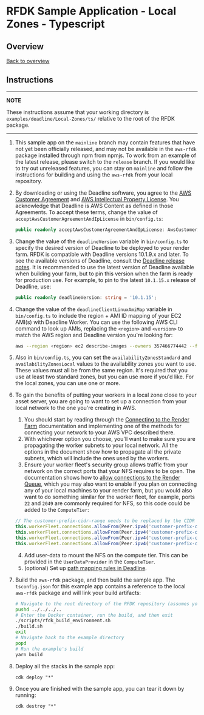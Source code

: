# RFDK Sample Application - Local Zones - Typescript

## Overview
[Back to overview](../README.md)

## Instructions

---
**NOTE**

These instructions assume that your working directory is `examples/deadline/Local-Zones/ts/` relative to the root of the RFDK package.

---
1. This sample app on the `mainline` branch may contain features that have not yet been officially released, and may not be available in the `aws-rfdk` package installed through npm from npmjs. To work from an example of the latest release, please switch to the `release` branch. If you would like to try out unreleased features, you can stay on `mainline` and follow the instructions for building and using the `aws-rfdk` from your local repository.

2.  By downloading or using the Deadline software, you agree to the [AWS Customer Agreement](https://aws.amazon.com/agreement/)
    and [AWS Intellectual Property License](https://aws.amazon.com/legal/aws-ip-license-terms/). You acknowledge that Deadline
    is AWS Content as defined in those Agreements.
    To accept these terms, change the value of `acceptAwsCustomerAgreementAndIpLicense` in `bin/config.ts`:

    ```ts
    public readonly acceptAwsCustomerAgreementAndIpLicense: AwsCustomerAgreementAndIpLicenseAcceptance = AwsCustomerAgreementAndIpLicenseAcceptance.USER_REJECTS_AWS_CUSTOMER_AGREEMENT_AND_IP_LICENSE;
    ```

3. Change the value of the `deadlineVersion` variable in `bin/config.ts` to specify the desired version of Deadline to be deployed to your render farm. RFDK is compatible with Deadline versions 10.1.9.x and later. To see the available versions of Deadline, consult the [Deadline release notes](https://docs.thinkboxsoftware.com/products/deadline/10.1/1_User%20Manual/manual/release-notes.html). It is recommended to use the latest version of Deadline available when building your farm, but to pin this version when the farm is ready for production use. For example, to pin to the latest `10.1.15.x` release of Deadline, use:

    ```ts
    public readonly deadlineVersion: string = '10.1.15';
    ```

4. Change the value of the `deadlineClientLinuxAmiMap` variable in `bin/config.ts` to include the region + AMI ID mapping of your EC2 AMI(s) with Deadline Worker. You can use the following AWS CLI command to look up AMIs, replacing the `<region>` and `<version>` to match the AWS region and Deadline version you're looking for:

    ```bash
    aws --region <region> ec2 describe-images --owners 357466774442 --filters "Name=name,Values=*Worker*" "Name=name,Values=*<version>*" --query 'Images[*].[ImageId, Name]' --output text
    ```

5. Also in `bin/config.ts`, you can set the `availabilityZonesStandard` and `availabilityZonesLocal` values to the availability zones you want to use. These values must all be from the same region. It's required that you use at least two standard zones, but you can use more if you'd like. For the local zones, you can use one or more.

6. To gain the benefits of putting your workers in a local zone close to your asset server, you are going to want to set up a connection from your local network to the one you're creating in AWS.
   1. You should start by reading through the [Connecting to the Render Farm](https://docs.aws.amazon.com/rfdk/latest/guide/connecting-to-render-farm.html) documentation and implementing one of the methods for connecting your network to your AWS VPC described there.
   2. With whichever option you choose, you'll want to make sure you are propagating the worker subnets to your local network. All the options in the document show how to propagate all the private subnets, which will include the ones used by the workers.
   3. Ensure your worker fleet's security group allows traffic from your network on the correct ports that your NFS requires to be open. The documentation shows how to [allow connections to the Render Queue](https://docs.aws.amazon.com/rfdk/latest/guide/connecting-to-render-farm.html#allowing-connection-to-the-render-queue), which you may also want to enable if you plan on connecting any of your local machines to your render farm, but you would also want to do something similar for the worker fleet, for example, ports `22` and `2049` are commonly required for NFS, so this code could be added to the `ComputeTier`:

    ```ts
    // The customer-prefix-cidr-range needs to be replaced by the CIDR range for your local network that you used when configuring the VPC connection
    this.workerFleet.connections.allowFrom(Peer.ipv4('customer-prefix-cidr-range'), Port.tcp(22));
    this.workerFleet.connections.allowFrom(Peer.ipv4('customer-prefix-cidr-range'), Port.udp(22));
    this.workerFleet.connections.allowFrom(Peer.ipv4('customer-prefix-cidr-range'), Port.tcp(2049));
    this.workerFleet.connections.allowFrom(Peer.ipv4('customer-prefix-cidr-range'), Port.tcp(2049));
    ```

   4. Add user-data to mount the NFS on the compute tier. This can be provided in the `UserDataProvider` in the `ComputeTier`.
   5. (optional) Set up [path mapping rules in Deadline](https://docs.thinkboxsoftware.com/products/deadline/10.1/1_User%20Manual/manual/cross-platform.html).

7. Build the `aws-rfdk` package, and then build the sample app. The `tsconfig.json` for this example app contains a reference to the local `aws-rfdk` package and will link your build artifacts:

    ```bash
    # Navigate to the root directory of the RFDK repository (assumes you started in the example's directory)
    pushd ../../../..
    # Enter the Docker container, run the build, and then exit
    ./scripts/rfdk_build_environment.sh
    ./build.sh
    exit
    # Navigate back to the example directory
    popd
    # Run the example's build
    yarn build
    ```

8. Deploy all the stacks in the sample app:

    ```
    cdk deploy "*"
    ```
9. Once you are finished with the sample app, you can tear it down by running:

    ```
    cdk destroy "*"
    ```